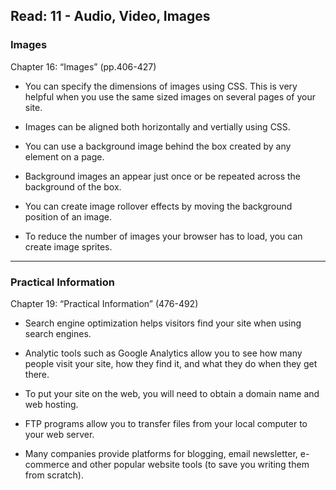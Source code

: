 ## Read: 11 - Audio, Video, Images

### **Images**

Chapter 16: “Images” (pp.406-427)

- You can specify the dimensions of images using CSS. This is very helpful when you use the same sized images on several pages of your site.

- Images can be aligned both horizontally and vertially using CSS.

- You can use a background image behind the box created by any element on a page.

- Background images an appear just once or be repeated across the background of the box.

- You can create image rollover effects by moving the background position of an image.

- To reduce the number of images your browser has to load, you can create image sprites.

---

### **Practical Information**

Chapter 19: “Practical Information” (476-492)

- Search engine optimization helps visitors find your site when using search engines.

- Analytic tools such as Google Analytics allow you to see how many people visit your site, how they find it, and what they do when they get there.

- To put your site on the web, you will need to obtain a domain name and web hosting.

- FTP programs allow you to transfer files from your local computer to your web server.

- Many companies provide platforms for blogging, email newsletter, e-commerce and other popular website tools (to save you writing them from scratch).